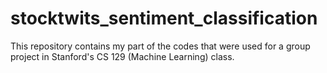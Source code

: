 # stocktwits_sentiment_classification
This repository contains my part of the codes that were used for a group project in Stanford's CS 129 (Machine Learning) class.
